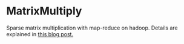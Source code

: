 # MatrixMultiply

Sparse matrix multiplication with map-reduce on hadoop. Details are explained in [this blog post.](https://lendap.wordpress.com/2015/02/16/matrix-multiplication-with-mapreduce/) 

